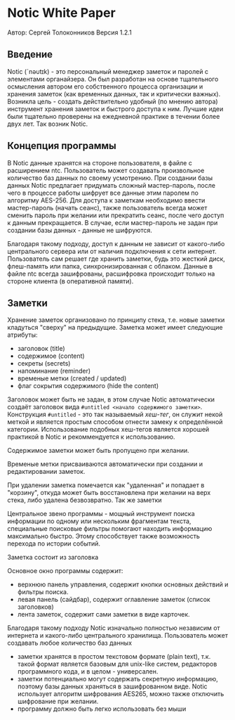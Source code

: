 Notic White Paper
=================

Автор: Сергей Толоконников
Версия 1.2.1

Введение
--------

Notic (ˊnəυtɪk) - это персональный менеджер заметок и паролей c
элементами органайзера. Он был разработан на основе тщательного
осмысления автором его собственного процесса организации и хранения
заметок (как временных данных, так и критически важных). Возникла
цель - создать действительно удобный (по мнению автора) инструмент
хранения заметок и быстрого доступа к ним. Лучшие идеи были тщательно
проверены на ежедневной практике в течении более двух лет.
Так возник Notic.

Концепция программы
-------------------

В Notic данные хранятся на стороне пользователя, в файле с расширением
ntc. Пользователь может создавать произвольное количество баз данных
по своему усмотрению. При создании базы данных Notic предлагает
придумать сложный мастер-пароль, после чего в процессе работы шифрует
все данные этим паролем по алгоритму AES-256. Для доступа к заметкам
необходимо ввести мастер-пароль (начать сеанс), также пользователь
всегда может сменить пароль при желании или прекратить сеанс, после
чего доступ к данным прекращается. В случае, если мастер-пароль не
задан при создании базы данных - данные не шифруются.

Благодаря такому подходу, доступ к данным не зависит от какого-либо
центрального сервера или от наличия подключения к сети интернет.
Пользователь сам решает где хранить заметки, будь это жесткий диск,
флеш-память или папка, синхронизированная с облаком. Данные в файле ntc
всегда зашифрованы, расшифровка происходит только на стороне клиента
(в оперативной памяти).

Заметки
-------

Хранение заметок организовано по принципу стека, т.е. новые заметки
кладуться "сверху" на предыдущие. Заметка может имеет следующие
атрибуты:

- заголовок (title)
- содержимое (content)
- секреты (secrets)
- напоминание (reminder)
- временые метки (created / updated)
- флаг сокрытия содержимого (hide the content)

Заголовок может быть не задан, в этом случае Notic автоматически
создаёт заголовок вида `#untitled <начало содержимого заметки>`.
Конструкция `#untitled` - это так называемый *хеш-тег*, он служит
некой меткой и является простым способом отнести замеку к определённой
категории. Использование подобных хеш-тегов является хорошей практикой
в Notic и рекоммендуется к использованию.

Содержимое заметки может быть пропущено при желании.

Временые метки присваиваются автоматически при создании и
редактировании заметок.

При удалении заметка помечается как "удаленная" и попадает в "корзину",
откуда может быть восстановлена при желании на верх стека, либо удалена
безвозвратно. Так же заметки

Центральное звено программы -
мощный инструмент поиска информации по одному или нескольким фрагментам
текста, специальные поисковые фильтры помогают находить информацию
максимально быстро. Этому способствует также возможность перехода по
истории событий.








 Заметка состоит из
заголовка

Основное окно программы содержит:
- верхнюю панель управления, содержит кнопки основных действий и фильтры поиска.
- левая панель (сайдбар), содержит оглавление заметок (список заголовков)
- лента заметок, содержит сами заметки в виде карточек.


Благодаря такому подходу Notic изначально полностью независим от интернета и какого-либо центрального хранилища.
Пользователь может создавать любое количество баз данных
- заметки хранятся в простом текстовом формате (plain text), т.к. такой формат является базовым для unix-like
  систем, редакторов программного кода, и в целом - универсален.
- заметки потенциально могут содержать секретную информацию, поэтому базы данных храняться в зашифрованном виде.
  Notic использует алгоритм шифрования AES265, можно также отключить шифрование при желании.
- программу должно быть легко использовать без мыши